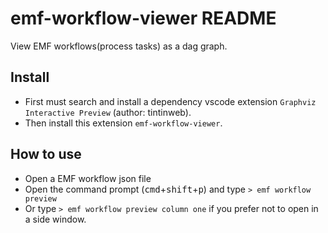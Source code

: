 # emf-workflow-viewer README

View EMF workflows(process tasks) as a dag graph.

## Install

 - First must search and install a dependency vscode extension `Graphviz Interactive Preview` (author: tintinweb).
 - Then install this extension `emf-workflow-viewer`.

## How to use

- Open a EMF workflow json file 
- Open the command prompt (<kbd>cmd</kbd>+<kbd>shift</kbd>+<kbd>p</kbd>) and type  `> emf workflow preview`
- Or type `> emf workflow preview column one` if you prefer not to open in a side window.
